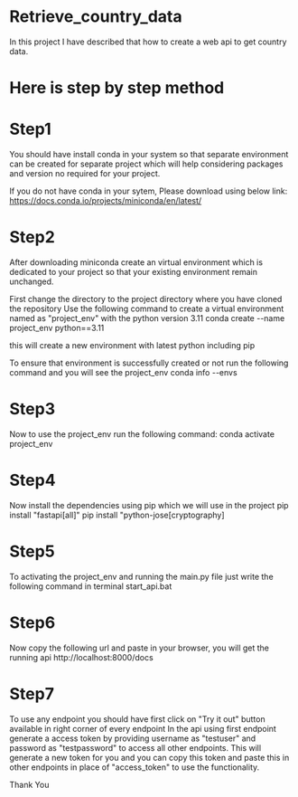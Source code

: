 # Retrieve_country_data
In this project I have described that how to create a web api to get country data.

# Here is step by step method

# Step1
You should have install conda in your system so that separate environment can be created for separate project which will help considering packages and version no required for your project.

If you do not have conda in your sytem, Please download using below link:
https://docs.conda.io/projects/miniconda/en/latest/

# Step2
After downloading miniconda create an virtual environment which is dedicated to your project so that your existing environment remain unchanged.

First change the directory to the project directory where you have cloned the repository
Use the following command to create a virtual environment named as "project_env" with the python version 3.11
conda create --name project_env python==3.11

this will create a new environment with latest python including pip

To ensure that environment is successfully created or not run the following command and you will see the project_env 
conda info --envs

# Step3
Now to use the project_env run the following command:
conda activate project_env

# Step4
Now install the dependencies using pip which we will use in the project
pip install "fastapi[all]"
pip install "python-jose[cryptography]

# Step5
To activating the project_env and running the main.py file just write the following command in terminal
start_api.bat

# Step6
Now copy the following url and paste in your browser, you will get the running api
http://localhost:8000/docs

# Step7
To use any endpoint you should have first click on "Try it out" button available in right corner of every endpoint
In the api using first endpoint generate a access token by providing username as "testuser" and password as "testpassword" to access all other endpoints.
This will generate a new token for you and you can copy this token and paste this in other endpoints in place of "access_token" to use the functionality.

Thank You

